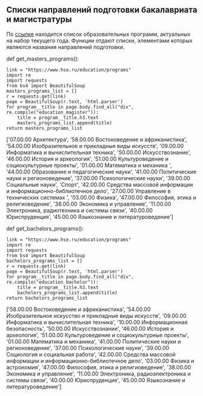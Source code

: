 ## Списки направлений подготовки бакалавриата и магистратуры

По [ссылке](https://www.hse.ru/education/programs/) находится список образовательных программ, актуальных на набор текущего года. 
Функции отдают списки, элементами которых являются названия направлений подготовки. 

def get_masters_programs():

    link = "https://www.hse.ru/education/programs"
    import re
    import requests
    from bs4 import BeautifulSoup
    masters_programs_list = []
    r = requests.get(link)
    page = BeautifulSoup(r.text, 'html.parser')
    for program__title in page.body.find_all("div", re.compile("education_magister")):
        title = program__title.h3.text
        masters_programs_list.append(title)
    return masters_programs_list
   
['07.00.00 Архитектура',
 '58.00.00 Востоковедение и африканистика',
 '54.00.00 Изобразительное и прикладные виды искусств',
 '09.00.00 Информатика и вычислительная техника',
 '50.00.00 Искусствознание',
 '46.00.00 История и археология',
 '51.00.00 Культуроведение и социокультурные проекты',
 '01.00.00 Математика и механика ',
 '44.00.00 Образование и педагогические науки',
 '41.00.00 Политические науки и регионоведение',
 '37.00.00 Психологические науки',
 '39.00.00 Социальные науки',
 'Спорт',
 '42.00.00 Средства массовой информации и информационно-библиотечное дело',
 '27.00.00 Управление в технических системах ',
 '03.00.00 Физика',
 '47.00.00 Философия, этика и религиоведение',
 '38.00.00 Экономика и управление',
 '11.00.00 Электроника, радиотехника и системы связи',
 '40.00.00 Юриспруденция',
 '45.00.00 Языкознание и литературоведение']
    
def get_bachelors_programs():

    link = "https://www.hse.ru/education/programs"
    import re
    import requests
    from bs4 import BeautifulSoup
    bachelors_programs_list = []
    r = requests.get(link)
    page = BeautifulSoup(r.text, 'html.parser')
    for program__title in page.body.find_all("div", re.compile("education_bachelor")):
        title = program__title.h3.text
        bachelors_programs_list.append(title)
    return bachelors_programs_list
    
['58.00.00 Востоковедение и африканистика',
 '54.00.00 Изобразительное искусство и прикладные виды искусств',
 '09.00.00 Информатика и вычислительная техника',
 '10.00.00 Информационная безопасность',
 '50.00.00 Искусствознание',
 '46.00.00 История и археология',
 '51.00.00 Культуроведение и социокультурные проекты',
 '01.00.00 Математика и механика',
 '41.00.00 Политические науки и регионоведение',
 '37.00.00 Психологические науки',
 '39.00.00 Социология и социальная работа',
 '42.00.00 Средства массовой информации и информационно-библиотечное дело',
 '03.00.00 Физика и астрономия',
 '47.00.00 Философия, этика и религиоведение',
 '38.00.00 Экономика и управление',
 '11.00.00 Электроника, радиоэлектроника и системы связи',
 '40.00.00 Юриспруденция',
 '45.00.00 Языкознание и литературоведение']
